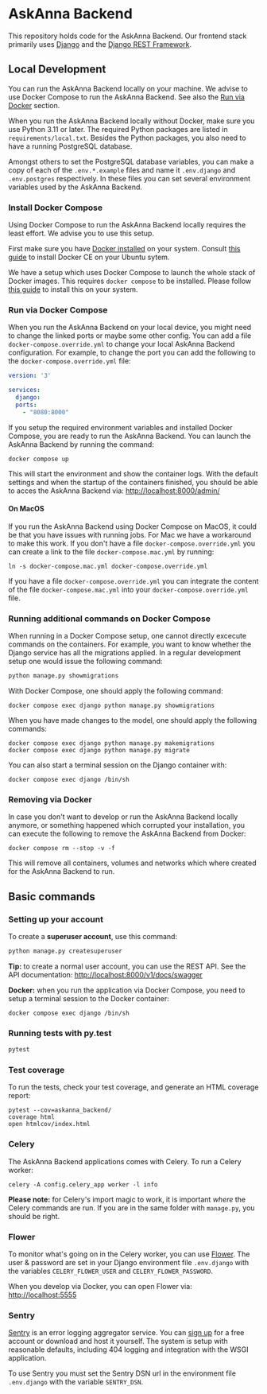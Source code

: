 # AskAnna Backend

This repository holds code for the AskAnna Backend. Our frontend stack primarily uses
[Django](https://www.djangoproject.com/) and the [Django REST Framework](https://www.django-rest-framework.org/).

## Local Development

You can run the AskAnna Backend locally on your machine. We advise to use Docker Compose to run the AskAnna Backend.
See also the [Run via Docker](#run-via-docker-compose) section.

When you run the AskAnna Backend locally without Docker, make sure you use Python 3.11 or later. The required Python
packages are listed in `requirements/local.txt`. Besides the Python packages, you also need to have a running
PostgreSQL database.

Amongst others to set the PostgreSQL database variables, you can make a copy of each of the `.env.*.example` files
and name it `.env.django` and `.env.postgres` respectively. In these files you can set several environment variables
used by the AskAnna Backend.

### Install Docker Compose

Using Docker Compose to run the AskAnna Backend locally requires the least effort. We advise you to use this setup.

First make sure you have [Docker installed](https://docs.docker.com/engine/install/) on your system. Consult
[this guide](https://docs.docker.com/install/linux/docker-ce/ubuntu/) to install Docker CE on your Ubuntu sytem.

We have a setup which uses Docker Compose to launch the whole stack of Docker images. This requires `docker compose`
to be installed. Please follow [this guide](https://docs.docker.com/compose/install/) to install this on your system.

### Run via Docker Compose

When you run the AskAnna Backend on your local device, you might need to change the linked ports or maybe some other
config. You can add a file `docker-compose.override.yml` to change your local AskAnna Backend configuration. For
example, to change the port you can add the following to the `docker-compose.override.yml` file:

```yaml
version: '3'

services:
  django:
  ports:
    - "8080:8000"
```

If you setup the required environment variables and installed Docker Compose, you are ready to run the AskAnna
Backend. You can launch the AskAnna Backend by running the command:

```shell
docker compose up
```

This will start the environment and show the container logs. With the default settings and when the startup of the
containers finished, you should be able to acces the AskAnna Backend via:
[http://localhost:8000/admin/](http://localhost:8000/admin/)

#### On MacOS

If you run the AskAnna Backend using Docker Compose on MacOS, it could be that you have issues with running jobs.
For Mac we have a workaround to make this work. If you don't have a file `docker-compose.override.yml` you can create
a link to the file `docker-compose.mac.yml` by running:

```shell
ln -s docker-compose.mac.yml docker-compose.override.yml
```

If you have a file `docker-compose.override.yml` you can integrate the content of the file `docker-compose.mac.yml`
into your `docker-compose.override.yml` file.

### Running additional commands on Docker Compose

When running in a Docker Compose setup, one cannot directly excecute commands on the containers. For example, you want
to know whether the Django service has all the migrations applied. In a regular development setup one would issue the
following command:

```python
python manage.py showmigrations
```

With Docker Compose, one should apply the following command:

```shell
docker compose exec django python manage.py showmigrations
```

When you have made changes to the model, one should apply the following commands:

```shell
docker compose exec django python manage.py makemigrations
docker compose exec django python manage.py migrate
```

You can also start a terminal session on the Django container with:

```shell
docker compose exec django /bin/sh
```

### Removing via Docker

In case you don't want to develop or run the AskAnna Backend locally anymore, or something happened which corrupted
your installation, you can execute the following to remove the AskAnna Backend from Docker:

```shell
docker compose rm --stop -v -f
```

This will remove all containers, volumes and networks which where created for the AskAnna Backend to run.

## Basic commands

### Setting up your account

To create a **superuser account**, use this command:

```python
python manage.py createsuperuser
```

**Tip:** to create a normal user account, you can use the REST API. See the API documentation:
[http://localhost:8000/v1/docs/swagger](http://localhost:8000/v1/docs/swagger)

**Docker:** when you run the application via Docker Compose, you need to setup a terminal session to the Docker
container:

```shell
docker compose exec django /bin/sh
```

### Running tests with py.test

```python
pytest
```

### Test coverage

To run the tests, check your test coverage, and generate an HTML coverage report:

```shell
pytest --cov=askanna_backend/
coverage html
open htmlcov/index.html
```

### Celery

The AskAnna Backend applications comes with Celery. To run a Celery worker:

```shell
celery -A config.celery_app worker -l info
```

**Please note:** for Celery's import magic to work, it is important *where* the Celery commands are run. If you are in
the same folder with `manage.py`, you should be right.

### Flower

To monitor what's going on in the Celery worker, you can use [Flower](https://flower.readthedocs.io/en/latest/). The
user & password are set in your Django environment file `.env.django` with the variables `CELERY_FLOWER_USER` and
`CELERY_FLOWER_PASSWORD`.

When you develop via Docker, you can open Flower via: [http://localhost:5555](http://localhost:5555)

### Sentry

[Sentry](https://sentry.io/) is an error logging aggregator service. You can [sign up](https://sentry.io/signup/) for
a free account or download and host it yourself. The system is setup with reasonable defaults, including 404 logging
and integration with the WSGI application.

To use Sentry you must set the Sentry DSN url in the environment file `.env.django` with the variable `SENTRY_DSN`.
